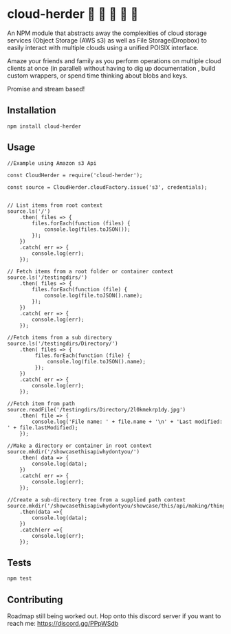 cloud-herder :ox: :dromedary_camel: :cow2: :water_buffalo: :ram: 
=========

An NPM module that abstracts away the complexities of cloud storage services
(Object Storage (AWS s3) as well as File Storage(Dropbox) to easily interact with multiple clouds using a unified
POISIX interface. 

Amaze your friends and family as you perform operations on multiple cloud clients at once (in parallel)
without having to dig up documentation , build custom wrappers, or spend time thinking about blobs and keys. 

Promise and stream based!

## Installation

  `npm install cloud-herder`


## Usage
    
    //Example using Amazon s3 Api 
    
    const CloudHerder = require('cloud-herder');

    const source = CloudHerder.cloudFactory.issue('s3', credentials);

    
    // List items from root context
    source.ls('/')
        .then( files => {
            files.forEach(function (files) {
                console.log(files.toJSON());
            });
        })
        .catch( err => {
            console.log(err);
        });
    
    // Fetch items from a root folder or container context
    source.ls('/testingdirs/')
        .then( files => {
            files.forEach(function (file) {
                console.log(file.toJSON().name);
            });
        })
        .catch( err => {
            console.log(err);
        });
    
    //Fetch items from a sub directory
    source.ls('/testingdirs/Directory/')
        .then( files => {
             files.forEach(function (file) {
                 console.log(file.toJSON().name);
             });
        })
        .catch( err => {
            console.log(err);
        });
    
    //Fetch item from path
    source.readFile('/testingdirs/Directory/2l0kmekrp1dy.jpg')
        .then( file => {
            console.log('File name: ' + file.name + '\n' + 'Last modified: ' + file.lastModified);
        });
        
    //Make a directory or container in root context
    source.mkdir('/showcasethisapiwhydontyou/')
        .then( data => {
            console.log(data);
        })
        .catch( err => {
            console.log(err);
        });
    
    //Create a sub-directory tree from a supplied path context
    source.mkdir('/showcasethisapiwhydontyou/showcase/this/api/making/things/')
        .then(data =>{
            console.log(data);
        })
        .catch(err =>{
            console.log(err);
        });



## Tests

  `npm test`

## Contributing

Roadmap still being worked out. Hop onto this discord server if you want to reach me: https://discord.gg/PPpWSdb